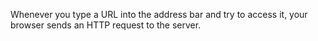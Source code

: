 Whenever you type a URL into the address bar and try to access it, your browser
sends an HTTP request to the server.
